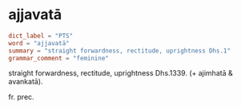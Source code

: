 # ajjavatā

``` toml
dict_label = "PTS"
word = "ajjavatā"
summary = "straight forwardness, rectitude, uprightness Dhs.1"
grammar_comment = "feminine"
```

straight forwardness, rectitude, uprightness Dhs.1339. (\+ ajimhatā & avankatā).

fr. prec.

